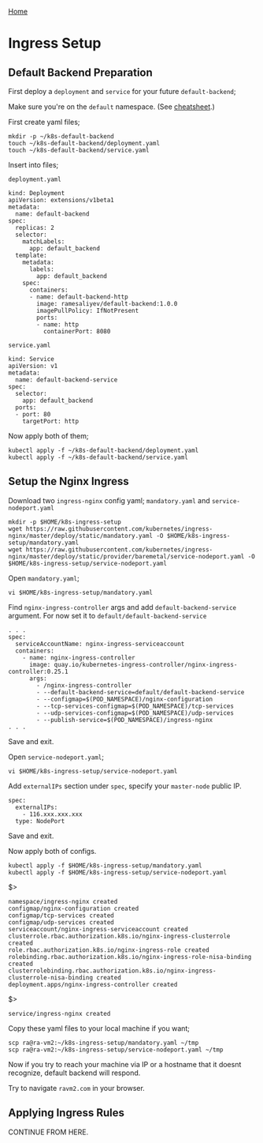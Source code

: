 [Home](../README.md)

# Ingress Setup

## Default Backend Preparation

First deploy a `deployment` and `service` for your future `default-backend`;

Make sure you're on the `default` namespace. (See [cheatsheet](../cheatsheets/k8s.md).)

First create yaml files;

    mkdir -p ~/k8s-default-backend
    touch ~/k8s-default-backend/deployment.yaml
    touch ~/k8s-default-backend/service.yaml

Insert into files;

`deployment.yaml`

    kind: Deployment
    apiVersion: extensions/v1beta1
    metadata:
      name: default-backend
    spec:
      replicas: 2
      selector:
        matchLabels:
          app: default_backend
      template:
        metadata:
          labels:
            app: default_backend
        spec:
          containers:
          - name: default-backend-http
            image: ramesaliyev/default-backend:1.0.0
            imagePullPolicy: IfNotPresent
            ports:
            - name: http
              containerPort: 8080

`service.yaml`

    kind: Service
    apiVersion: v1
    metadata:
      name: default-backend-service
    spec:
      selector:
        app: default_backend
      ports:
      - port: 80
        targetPort: http

Now apply both of them;

    kubectl apply -f ~/k8s-default-backend/deployment.yaml
    kubectl apply -f ~/k8s-default-backend/service.yaml

## Setup the Nginx Ingress

Download two `ingress-nginx` config yaml; `mandatory.yaml` and `service-nodeport.yaml`

    mkdir -p $HOME/k8s-ingress-setup
    wget https://raw.githubusercontent.com/kubernetes/ingress-nginx/master/deploy/static/mandatory.yaml -O $HOME/k8s-ingress-setup/mandatory.yaml
    wget https://raw.githubusercontent.com/kubernetes/ingress-nginx/master/deploy/static/provider/baremetal/service-nodeport.yaml -O $HOME/k8s-ingress-setup/service-nodeport.yaml

Open `mandatory.yaml`;

    vi $HOME/k8s-ingress-setup/mandatory.yaml

Find `nginx-ingress-controller` args and add `default-backend-service` argument. For now set it to `default/default-backend-service`

    . . .
    spec:
      serviceAccountName: nginx-ingress-serviceaccount
      containers:
        - name: nginx-ingress-controller
          image: quay.io/kubernetes-ingress-controller/nginx-ingress-controller:0.25.1
          args:
            - /nginx-ingress-controller
            - --default-backend-service=default/default-backend-service
            - --configmap=$(POD_NAMESPACE)/nginx-configuration
            - --tcp-services-configmap=$(POD_NAMESPACE)/tcp-services
            - --udp-services-configmap=$(POD_NAMESPACE)/udp-services
            - --publish-service=$(POD_NAMESPACE)/ingress-nginx
    . . .

Save and exit.

Open `service-nodeport.yaml`;

    vi $HOME/k8s-ingress-setup/service-nodeport.yaml

Add `externalIPs` section under `spec`, specify your `master-node` public IP.

    spec:
      externalIPs:
        - 116.xxx.xxx.xxx
      type: NodePort

Save and exit.

Now apply both of configs.

    kubectl apply -f $HOME/k8s-ingress-setup/mandatory.yaml
    kubectl apply -f $HOME/k8s-ingress-setup/service-nodeport.yaml

$>

    namespace/ingress-nginx created
    configmap/nginx-configuration created
    configmap/tcp-services created
    configmap/udp-services created
    serviceaccount/nginx-ingress-serviceaccount created
    clusterrole.rbac.authorization.k8s.io/nginx-ingress-clusterrole created
    role.rbac.authorization.k8s.io/nginx-ingress-role created
    rolebinding.rbac.authorization.k8s.io/nginx-ingress-role-nisa-binding created
    clusterrolebinding.rbac.authorization.k8s.io/nginx-ingress-clusterrole-nisa-binding created
    deployment.apps/nginx-ingress-controller created

$>

    service/ingress-nginx created

Copy these yaml files to your local machine if you want;

    scp ra@ra-vm2:~/k8s-ingress-setup/mandatory.yaml ~/tmp
    scp ra@ra-vm2:~/k8s-ingress-setup/service-nodeport.yaml ~/tmp

Now if you try to reach your machine via IP or a hostname that it doesnt recognize, default backend will respond.

Try to navigate `ravm2.com` in your browser.

## Applying Ingress Rules

CONTINUE FROM HERE.